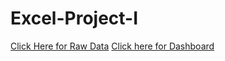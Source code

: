 # Excel-Project-I

[Click Here for Raw Data](https://1drv.ms/x/s!AnfdAXMLrF0jpx8WYCQjfz0XR2NR?e=Wr0ZmI)
[Click here for Dashboard](https://1drv.ms/x/s!AnfdAXMLrF0jpxuUWYMRNFtrv33c?e=h58rQV)
